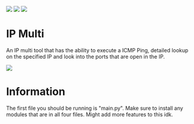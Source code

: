 ![](https://img.shields.io/github/watchers/9xw/ip-multi?style=social) ![](https://img.shields.io/github/stars/9xw/ip-multi?style=social) ![](https://img.shields.io/github/forks/9xw/ip-multi?style=social)

# IP Multi
An IP multi tool that has the ability to execute a ICMP Ping, detailed lookup on the specified IP and look into the ports that are open in the IP.

![](https://media.discordapp.net/attachments/631162287968747550/829880728975310869/unknown.png)

# Information
The first file you should be running is "main.py". Make sure to install any modules that are in all four files. Might add more features to this idk.
